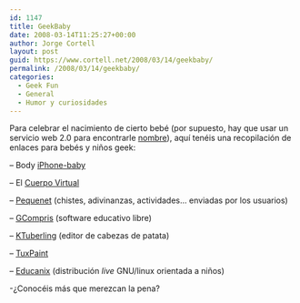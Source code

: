```yaml
---
id: 1147
title: GeekBaby
date: 2008-03-14T11:25:27+00:00
author: Jorge Cortell
layout: post
guid: https://www.cortell.net/2008/03/14/geekbaby/
permalink: /2008/03/14/geekbaby/
categories:
  - Geek Fun
  - General
  - Humor y curiosidades
---
```

Para celebrar el nacimiento de cierto bebé (por supuesto, hay que usar un servicio web 2.0 para encontrarle <a target="_blank" title="https://babynamey.com" href="https://babynamey.com">nombre</a>), aquí­ tenéis una recopilación de enlaces para bebés y niños geek:

– Body <a target="_blank" title="iPhone-baby" href="https://www.nopuedocreer.com/quelohayaninventado/3801/ipop-camiseta-para-ininos/">iPhone-baby</a>

– El <a title="VBody" target="_blank" href="https://www.medtropolis.com/vbody.aspx">Cuerpo Virtual</a>

– <a title="pequenet.com" target="_blank" href="https://www.pequenet.com/">Pequenet</a> (chistes, adivinanzas, actividades... enviadas por los usuarios)

– <a title="https://gcompris.net" target="_blank" href="https://gcompris.net/">GCompris</a> (software educativo libre)

– <a title="ktuberling" target="_blank" href="https://opensource.bureau-cornavin.com/ktuberling/">KTuberling</a> (editor de cabezas de patata)

– <a title="TuxPaint" target="_blank" href="https://www.tuxpaint.org/">TuxPaint</a>

– <a title="Educanix" target="_blank" href="https://memnon.ii.uam.es/~educanix/index.html">Educanix</a> (distribución _live_ GNU/linux orientada a niños)

-¿Conocéis más que merezcan la pena?